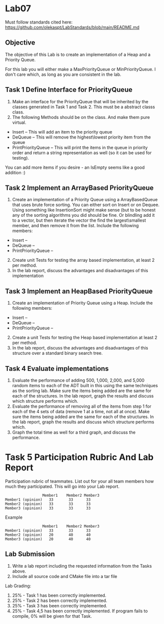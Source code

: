 # Lab07

Must follow standards cited here:
https://github.com/olekaspt/LabStandards/blob/main/README.md

## Objective
The objective of this Lab is to create an implementation of a Heap and a Priority Queue.


For this lab you will either make a MaxPriorityQueue or MinPriorityQueue.  I don't care which, as long as you are consistent in the lab.

## Task 1  Define Interface for PriorityQueue

1.	Make an interface for the PriorityQueue that will be inherited by the classes generated in Task 1 and Task 2.  This must be a abstract classs class.
2.	The following Methods should be on the class.  And make them pure virtual.
*	Insert – This will add an item to the priority queue
*	DeQueue – This will remove the highest\lowest priority item from the queue 
*	PrintPriorityQueue – This will print the items in the queue in priority order and return a string representation as well (so it can be used for testing).  

You can add more items if you desire - an IsEmpty seems like a good addition :)

## Task 2  Implement an ArrayBased PriorityQueue
1.	Create an implementation of a Priority Queue using a ArrayBasedQueue that uses brute force sorting.  You can either sort on Insert or on Dequee.  Using something like InsertionSort might make sense (but to be honest any of the sorting algorithms you did should be fine.  Or blindling add it to a vector, but then iterate the vector the find the largest\smallest member, and then remove it from the list. Include the following members:
*	Insert – 
*	DeQueue – 
*	PrintPriorityQueue –
2.	Create unit Tests for testing the array based implementation, at least 2 per method.
3.	In the lab report, discuss the advantages and disadvantages of this implementation 

## Task 3  Implement an HeapBased PriorityQueue
1.	Create an implementation of Priority Queue using a Heap.  Include the following members:
*	Insert – 
*	DeQueue – 
*	PrintPriorityQueue –
2.	Create a unit Tests for testing the Heap based implementation at least 2 per method.
3.	In the lab report, discuss the advantages and disadvantages of this structure over a standard binary search tree.

## Task 4  Evaluate implementations
1.	Evaluate the performance of adding 500, 1,000, 2,000, and 5,000 random items to each of the ADT  built in this using the same techniques as the sorting lab.  Make sure the items being added are the same for each of the structures.  In the lab report, graph the results and discuss which structure performs which.
2.	Evaluate the performance of removing all of the items from step 1 for each of the 4 sets of data (remove 1 at a time, not all at once).  Make sure the items being added are the same for each of the structures.  In the lab report, graph the results and discuss which structure performs which.
3.	Graph the total time as well for a third graph, and discuss the performance.


# Task 5 Participation Rubric And Lab Report


Participation rubric of teammates.  List out for your all team members how much they participated.  This will go into your Lab report.
```
	             Member1	Member2	Member3
Member1 (opinion)	33	     33	     33
Member2 (opinion)	33	     33	     33
Member3 (opinion)	33	     33	     33
```			
			
Example 			
```
	             Member1	Member2	Member3
Member1 (opinion)	33	     33	     33
Member2 (opinion)	20	     40	     40
Member3 (opinion)	20	     40	     40
```

## Lab Submission

1.	Write a lab report including the requested information from the Tasks above.
1.	Include all source code and CMake file into a tar file

Lab Grading:
1.	25% - Task 1 has been correctly implemented. 
1.	25% - Task 2 has been correctly implemented. 
1.	25% - Task 3 has been correctly implemented. 
1.	25% - Task 4,5 has been correctly implemented.
If program fails to compile, 0% will be given for that Task.

